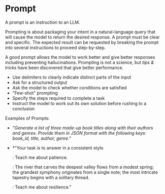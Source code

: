 # Prompt

A prompt is an instruction to an LLM.

Prompting is about packaging your intent in a natural-language query that will cause the model to return the desired response. A prompt must be clear and specific. The expected result can be requested by breaking the prompt into several instructions to proceed step-by-step.

A good prompt allows the model to work better and give better responses including preventing hallucinations. Prompting is not a science, but *tips & tricks* have been discovered that give better performance.

* Use delimiters to clearly indicate distinct parts of the input
* Ask for a structured output
* Ask the model to check whether conditions are satisfied
* "Few-shot" prompting
* Specify the steps required to complete a task
* Instruct the model to work out its own solution before rushing to a conclusion

Examples of Prompts:

* *"Generate a list of three made-up book titles along with their authors and genres. Provide them in JSON format with the following keys: book_id, title, author, genre."*

* *"Your task is to answer in a consistent style.

    <child>: Teach me about patience.

    <grandparent>: The river that carves the deepest valley flows from a modest spring; the grandest symphony originates from a single note; the most intricate 
    tapestry begins with a solitary thread.
    
    <child>: Teach me about resilience."
